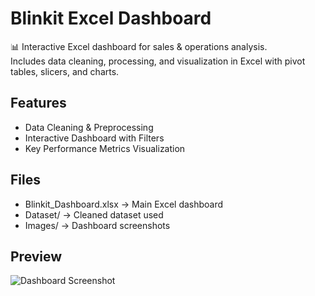 # Blinkit Excel Dashboard

📊 Interactive Excel dashboard for sales & operations analysis.  
Includes data cleaning, processing, and visualization in Excel with pivot tables, slicers, and charts.

## Features
- Data Cleaning & Preprocessing
- Interactive Dashboard with Filters
- Key Performance Metrics Visualization

## Files
- Blinkit_Dashboard.xlsx → Main Excel dashboard
- Dataset/ → Cleaned dataset used
- Images/ → Dashboard screenshots

## Preview
![Dashboard Screenshot](Images/dashboard.png)
